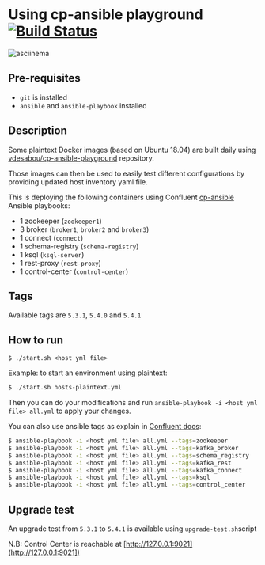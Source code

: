 # Using cp-ansible playground [![Build Status](https://travis-ci.com/vdesabou/cp-ansible-playground.svg?branch=master)](https://travis-ci.com/vdesabou/cp-ansible-playground)

![asciinema](https://github.com/vdesabou/cp-ansible-playground/blob/master/asciinema.gif?raw=true)

## Pre-requisites

* `git` is installed
* `ansible` and `ansible-playbook` installed

## Description

Some plaintext Docker images (based on Ubuntu 18.04) are built daily using [vdesabou/cp-ansible-playground](https://github.com/vdesabou/cp-ansible-playground) repository.

Those images can then be used to easily test different configurations by providing updated host inventory yaml file.

This is deploying the following containers using Confluent [cp-ansible](https://docs.confluent.io/current/installation/installing_cp/cp-ansible.html) Ansible playbooks:

* 1 zookeeper (`zookeeper1`)
* 3 broker (`broker1`, `broker2` and `broker3`)
* 1 connect (`connect`)
* 1 schema-registry (`schema-registry`)
* 1 ksql (`ksql-server`)
* 1 rest-proxy (`rest-proxy`)
* 1 control-center (`control-center`)

## Tags

Available tags are `5.3.1`, `5.4.0` and `5.4.1`

## How to run

```
$ ./start.sh <host yml file>
```

Example: to start an environment using plaintext:

```bash
$ ./start.sh hosts-plaintext.yml
```

Then you can do your modifications and run `ansible-playbook -i <host yml file> all.yml` to apply your changes.

You can also use ansible tags as explain in [Confluent docs](https://docs.confluent.io/current/installation/cp-ansible/ansible-install.html#installing-cp):

```bash
$ ansible-playbook -i <host yml file> all.yml --tags=zookeeper
$ ansible-playbook -i <host yml file> all.yml --tags=kafka_broker
$ ansible-playbook -i <host yml file> all.yml --tags=schema_registry
$ ansible-playbook -i <host yml file> all.yml --tags=kafka_rest
$ ansible-playbook -i <host yml file> all.yml --tags=kafka_connect
$ ansible-playbook -i <host yml file> all.yml --tags=ksql
$ ansible-playbook -i <host yml file> all.yml --tags=control_center
```

## Upgrade test

An upgrade test from `5.3.1` to `5.4.1` is available using `upgrade-test.sh`script


N.B: Control Center is reachable at [http://127.0.0.1:9021](http://127.0.0.1:9021])